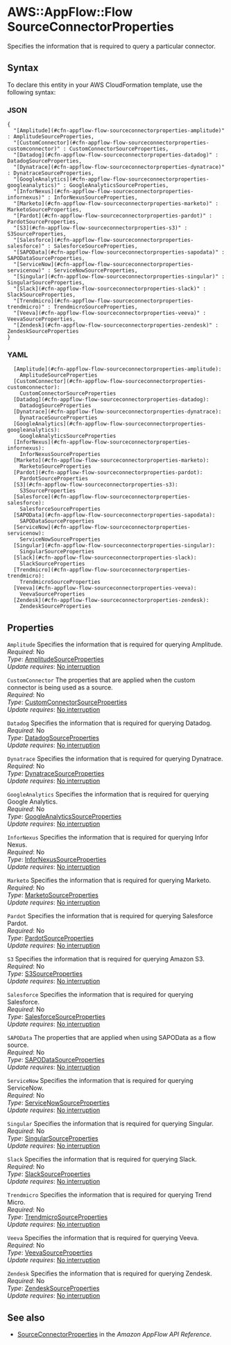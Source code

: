 # AWS::AppFlow::Flow SourceConnectorProperties<a name="aws-properties-appflow-flow-sourceconnectorproperties"></a>

Specifies the information that is required to query a particular connector\.

## Syntax<a name="aws-properties-appflow-flow-sourceconnectorproperties-syntax"></a>

To declare this entity in your AWS CloudFormation template, use the following syntax:

### JSON<a name="aws-properties-appflow-flow-sourceconnectorproperties-syntax.json"></a>

```
{
  "[Amplitude](#cfn-appflow-flow-sourceconnectorproperties-amplitude)" : AmplitudeSourceProperties,
  "[CustomConnector](#cfn-appflow-flow-sourceconnectorproperties-customconnector)" : CustomConnectorSourceProperties,
  "[Datadog](#cfn-appflow-flow-sourceconnectorproperties-datadog)" : DatadogSourceProperties,
  "[Dynatrace](#cfn-appflow-flow-sourceconnectorproperties-dynatrace)" : DynatraceSourceProperties,
  "[GoogleAnalytics](#cfn-appflow-flow-sourceconnectorproperties-googleanalytics)" : GoogleAnalyticsSourceProperties,
  "[InforNexus](#cfn-appflow-flow-sourceconnectorproperties-infornexus)" : InforNexusSourceProperties,
  "[Marketo](#cfn-appflow-flow-sourceconnectorproperties-marketo)" : MarketoSourceProperties,
  "[Pardot](#cfn-appflow-flow-sourceconnectorproperties-pardot)" : PardotSourceProperties,
  "[S3](#cfn-appflow-flow-sourceconnectorproperties-s3)" : S3SourceProperties,
  "[Salesforce](#cfn-appflow-flow-sourceconnectorproperties-salesforce)" : SalesforceSourceProperties,
  "[SAPOData](#cfn-appflow-flow-sourceconnectorproperties-sapodata)" : SAPODataSourceProperties,
  "[ServiceNow](#cfn-appflow-flow-sourceconnectorproperties-servicenow)" : ServiceNowSourceProperties,
  "[Singular](#cfn-appflow-flow-sourceconnectorproperties-singular)" : SingularSourceProperties,
  "[Slack](#cfn-appflow-flow-sourceconnectorproperties-slack)" : SlackSourceProperties,
  "[Trendmicro](#cfn-appflow-flow-sourceconnectorproperties-trendmicro)" : TrendmicroSourceProperties,
  "[Veeva](#cfn-appflow-flow-sourceconnectorproperties-veeva)" : VeevaSourceProperties,
  "[Zendesk](#cfn-appflow-flow-sourceconnectorproperties-zendesk)" : ZendeskSourceProperties
}
```

### YAML<a name="aws-properties-appflow-flow-sourceconnectorproperties-syntax.yaml"></a>

```
  [Amplitude](#cfn-appflow-flow-sourceconnectorproperties-amplitude):
    AmplitudeSourceProperties
  [CustomConnector](#cfn-appflow-flow-sourceconnectorproperties-customconnector):
    CustomConnectorSourceProperties
  [Datadog](#cfn-appflow-flow-sourceconnectorproperties-datadog):
    DatadogSourceProperties
  [Dynatrace](#cfn-appflow-flow-sourceconnectorproperties-dynatrace):
    DynatraceSourceProperties
  [GoogleAnalytics](#cfn-appflow-flow-sourceconnectorproperties-googleanalytics):
    GoogleAnalyticsSourceProperties
  [InforNexus](#cfn-appflow-flow-sourceconnectorproperties-infornexus):
    InforNexusSourceProperties
  [Marketo](#cfn-appflow-flow-sourceconnectorproperties-marketo):
    MarketoSourceProperties
  [Pardot](#cfn-appflow-flow-sourceconnectorproperties-pardot):
    PardotSourceProperties
  [S3](#cfn-appflow-flow-sourceconnectorproperties-s3):
    S3SourceProperties
  [Salesforce](#cfn-appflow-flow-sourceconnectorproperties-salesforce):
    SalesforceSourceProperties
  [SAPOData](#cfn-appflow-flow-sourceconnectorproperties-sapodata):
    SAPODataSourceProperties
  [ServiceNow](#cfn-appflow-flow-sourceconnectorproperties-servicenow):
    ServiceNowSourceProperties
  [Singular](#cfn-appflow-flow-sourceconnectorproperties-singular):
    SingularSourceProperties
  [Slack](#cfn-appflow-flow-sourceconnectorproperties-slack):
    SlackSourceProperties
  [Trendmicro](#cfn-appflow-flow-sourceconnectorproperties-trendmicro):
    TrendmicroSourceProperties
  [Veeva](#cfn-appflow-flow-sourceconnectorproperties-veeva):
    VeevaSourceProperties
  [Zendesk](#cfn-appflow-flow-sourceconnectorproperties-zendesk):
    ZendeskSourceProperties
```

## Properties<a name="aws-properties-appflow-flow-sourceconnectorproperties-properties"></a>

`Amplitude` <a name="cfn-appflow-flow-sourceconnectorproperties-amplitude"></a>
Specifies the information that is required for querying Amplitude\.  
_Required_: No  
_Type_: [AmplitudeSourceProperties](aws-properties-appflow-flow-amplitudesourceproperties.md)  
_Update requires_: [No interruption](https://docs.aws.amazon.com/AWSCloudFormation/latest/UserGuide/using-cfn-updating-stacks-update-behaviors.html#update-no-interrupt)

`CustomConnector` <a name="cfn-appflow-flow-sourceconnectorproperties-customconnector"></a>
The properties that are applied when the custom connector is being used as a source\.  
_Required_: No  
_Type_: [CustomConnectorSourceProperties](aws-properties-appflow-flow-customconnectorsourceproperties.md)  
_Update requires_: [No interruption](https://docs.aws.amazon.com/AWSCloudFormation/latest/UserGuide/using-cfn-updating-stacks-update-behaviors.html#update-no-interrupt)

`Datadog` <a name="cfn-appflow-flow-sourceconnectorproperties-datadog"></a>
Specifies the information that is required for querying Datadog\.  
_Required_: No  
_Type_: [DatadogSourceProperties](aws-properties-appflow-flow-datadogsourceproperties.md)  
_Update requires_: [No interruption](https://docs.aws.amazon.com/AWSCloudFormation/latest/UserGuide/using-cfn-updating-stacks-update-behaviors.html#update-no-interrupt)

`Dynatrace` <a name="cfn-appflow-flow-sourceconnectorproperties-dynatrace"></a>
Specifies the information that is required for querying Dynatrace\.  
_Required_: No  
_Type_: [DynatraceSourceProperties](aws-properties-appflow-flow-dynatracesourceproperties.md)  
_Update requires_: [No interruption](https://docs.aws.amazon.com/AWSCloudFormation/latest/UserGuide/using-cfn-updating-stacks-update-behaviors.html#update-no-interrupt)

`GoogleAnalytics` <a name="cfn-appflow-flow-sourceconnectorproperties-googleanalytics"></a>
Specifies the information that is required for querying Google Analytics\.  
_Required_: No  
_Type_: [GoogleAnalyticsSourceProperties](aws-properties-appflow-flow-googleanalyticssourceproperties.md)  
_Update requires_: [No interruption](https://docs.aws.amazon.com/AWSCloudFormation/latest/UserGuide/using-cfn-updating-stacks-update-behaviors.html#update-no-interrupt)

`InforNexus` <a name="cfn-appflow-flow-sourceconnectorproperties-infornexus"></a>
Specifies the information that is required for querying Infor Nexus\.  
_Required_: No  
_Type_: [InforNexusSourceProperties](aws-properties-appflow-flow-infornexussourceproperties.md)  
_Update requires_: [No interruption](https://docs.aws.amazon.com/AWSCloudFormation/latest/UserGuide/using-cfn-updating-stacks-update-behaviors.html#update-no-interrupt)

`Marketo` <a name="cfn-appflow-flow-sourceconnectorproperties-marketo"></a>
Specifies the information that is required for querying Marketo\.  
_Required_: No  
_Type_: [MarketoSourceProperties](aws-properties-appflow-flow-marketosourceproperties.md)  
_Update requires_: [No interruption](https://docs.aws.amazon.com/AWSCloudFormation/latest/UserGuide/using-cfn-updating-stacks-update-behaviors.html#update-no-interrupt)

`Pardot` <a name="cfn-appflow-flow-sourceconnectorproperties-pardot"></a>
Specifies the information that is required for querying Salesforce Pardot\.  
_Required_: No  
_Type_: [PardotSourceProperties](aws-properties-appflow-flow-pardotsourceproperties.md)  
_Update requires_: [No interruption](https://docs.aws.amazon.com/AWSCloudFormation/latest/UserGuide/using-cfn-updating-stacks-update-behaviors.html#update-no-interrupt)

`S3` <a name="cfn-appflow-flow-sourceconnectorproperties-s3"></a>
Specifies the information that is required for querying Amazon S3\.  
_Required_: No  
_Type_: [S3SourceProperties](aws-properties-appflow-flow-s3sourceproperties.md)  
_Update requires_: [No interruption](https://docs.aws.amazon.com/AWSCloudFormation/latest/UserGuide/using-cfn-updating-stacks-update-behaviors.html#update-no-interrupt)

`Salesforce` <a name="cfn-appflow-flow-sourceconnectorproperties-salesforce"></a>
Specifies the information that is required for querying Salesforce\.  
_Required_: No  
_Type_: [SalesforceSourceProperties](aws-properties-appflow-flow-salesforcesourceproperties.md)  
_Update requires_: [No interruption](https://docs.aws.amazon.com/AWSCloudFormation/latest/UserGuide/using-cfn-updating-stacks-update-behaviors.html#update-no-interrupt)

`SAPOData` <a name="cfn-appflow-flow-sourceconnectorproperties-sapodata"></a>
The properties that are applied when using SAPOData as a flow source\.  
_Required_: No  
_Type_: [SAPODataSourceProperties](aws-properties-appflow-flow-sapodatasourceproperties.md)  
_Update requires_: [No interruption](https://docs.aws.amazon.com/AWSCloudFormation/latest/UserGuide/using-cfn-updating-stacks-update-behaviors.html#update-no-interrupt)

`ServiceNow` <a name="cfn-appflow-flow-sourceconnectorproperties-servicenow"></a>
Specifies the information that is required for querying ServiceNow\.  
_Required_: No  
_Type_: [ServiceNowSourceProperties](aws-properties-appflow-flow-servicenowsourceproperties.md)  
_Update requires_: [No interruption](https://docs.aws.amazon.com/AWSCloudFormation/latest/UserGuide/using-cfn-updating-stacks-update-behaviors.html#update-no-interrupt)

`Singular` <a name="cfn-appflow-flow-sourceconnectorproperties-singular"></a>
Specifies the information that is required for querying Singular\.  
_Required_: No  
_Type_: [SingularSourceProperties](aws-properties-appflow-flow-singularsourceproperties.md)  
_Update requires_: [No interruption](https://docs.aws.amazon.com/AWSCloudFormation/latest/UserGuide/using-cfn-updating-stacks-update-behaviors.html#update-no-interrupt)

`Slack` <a name="cfn-appflow-flow-sourceconnectorproperties-slack"></a>
Specifies the information that is required for querying Slack\.  
_Required_: No  
_Type_: [SlackSourceProperties](aws-properties-appflow-flow-slacksourceproperties.md)  
_Update requires_: [No interruption](https://docs.aws.amazon.com/AWSCloudFormation/latest/UserGuide/using-cfn-updating-stacks-update-behaviors.html#update-no-interrupt)

`Trendmicro` <a name="cfn-appflow-flow-sourceconnectorproperties-trendmicro"></a>
Specifies the information that is required for querying Trend Micro\.  
_Required_: No  
_Type_: [TrendmicroSourceProperties](aws-properties-appflow-flow-trendmicrosourceproperties.md)  
_Update requires_: [No interruption](https://docs.aws.amazon.com/AWSCloudFormation/latest/UserGuide/using-cfn-updating-stacks-update-behaviors.html#update-no-interrupt)

`Veeva` <a name="cfn-appflow-flow-sourceconnectorproperties-veeva"></a>
Specifies the information that is required for querying Veeva\.  
_Required_: No  
_Type_: [VeevaSourceProperties](aws-properties-appflow-flow-veevasourceproperties.md)  
_Update requires_: [No interruption](https://docs.aws.amazon.com/AWSCloudFormation/latest/UserGuide/using-cfn-updating-stacks-update-behaviors.html#update-no-interrupt)

`Zendesk` <a name="cfn-appflow-flow-sourceconnectorproperties-zendesk"></a>
Specifies the information that is required for querying Zendesk\.  
_Required_: No  
_Type_: [ZendeskSourceProperties](aws-properties-appflow-flow-zendesksourceproperties.md)  
_Update requires_: [No interruption](https://docs.aws.amazon.com/AWSCloudFormation/latest/UserGuide/using-cfn-updating-stacks-update-behaviors.html#update-no-interrupt)

## See also<a name="aws-properties-appflow-flow-sourceconnectorproperties--seealso"></a>

- [SourceConnectorProperties](https://docs.aws.amazon.com/appflow/1.0/APIReference/API_SourceConnectorProperties.html) in the _Amazon AppFlow API Reference_\.
